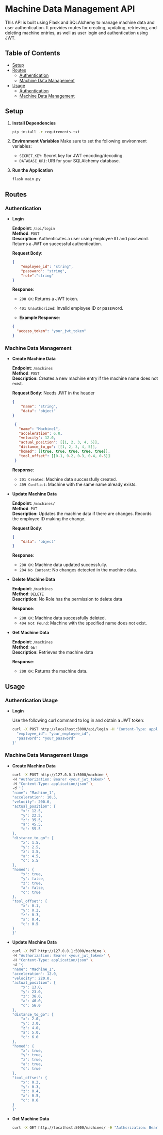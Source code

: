 
# Machine Data Management API

This API is built using Flask and SQLAlchemy to manage machine data and user authentication. It provides routes for creating, updating, retrieving, and deleting machine entries, as well as user login and authentication using JWT.

## Table of Contents
- [Setup](#setup)
- [Routes](#routes)
  - [Authentication](#authentication)
  - [Machine Data Management](#machine-data-management)
- [Usage](#usage)
  - [Authentication](#authentication-usage)
  - [Machine Data Management](#machine-data-management-usage)

## Setup

1. **Install Dependencies**
    ```bash
    pip install -r requirements.txt
    ```

2. **Environment Variables**
   Make sure to set the following environment variables:
   - `SECRET_KEY`: Secret key for JWT encoding/decoding.
   - `DATABASE_URI`: URI for your SQLAlchemy database.
   
3. **Run the Application**
    ```bash
    flask main.py
    ```

## Routes

### Authentication

- **Login**

    **Endpoint**: `/api/login`  
    **Method**: `POST`  
    **Description**: Authenticates a user using employee ID and password. Returns a JWT on successful authentication.

    **Request Body**:
    ```json
    {
        "employee_id": "string",
        "password": "string",
        "role":"string"
    }
    ```

    **Response**:
    - `200 OK`: Returns a JWT token.
    - `401 Unauthorized`: Invalid employee ID or password.

    - **Example Response**:
     ```json
     {
       "access_token": "your_jwt_token"
     }
     ```

### Machine Data Management

- **Create Machine Data**

    **Endpoint**: `/machines`  
    **Method**: `POST`  
    **Description**: Creates a new machine entry if the machine name does not exist.

    **Request Body**:
    Needs JWT in the header
    ```json
    {
        "name": "string",
        "data": "object"
    }
    ```
    ```json
     {
       "name": "Machine1",
       "acceleration": 6.0,
       "velocity": 12.0,
       "actual_position": [[1, 2, 3, 4, 5]],
       "distance_to_go": [[1, 2, 3, 4, 5]],
       "homed": [[true, true, true, true, true]],
       "tool_offset": [[0.1, 0.2, 0.3, 0.4, 0.5]]
     }
     ```
    **Response**:
    - `201 Created`: Machine data successfully created.
    - `409 Conflict`: Machine with the same name already exists.

- **Update Machine Data**

    **Endpoint**: `/machines/`  
    **Method**: `PUT`  
    **Description**: Updates the machine data if there are changes. Records the employee ID making the change.

    **Request Body**:
    ```json
    {
        "data": "object"
    }
    ```

    **Response**:
    - `200 OK`: Machine data updated successfully.
    - `204 No Content`: No changes detected in the machine data.

- **Delete Machine Data**

    **Endpoint**: `/machines`  
    **Method**: `DELETE`  
    **Description**: No Role has the permission to delete data

    **Response**:
    - `200 OK`: Machine data successfully deleted.
    - `404 Not Found`: Machine with the specified name does not exist.

- **Get Machine Data**

    **Endpoint**: `/machines`  
    **Method**: `GET`  
    **Description**: Retrieves the machine data

    **Response**:
    - `200 OK`: Returns the machine data.

## Usage

### Authentication Usage

- **Login**

    Use the following curl command to log in and obtain a JWT token:

    ```bash
    curl -X POST http://localhost:5000/api/login -H "Content-Type: application/json" -d '{
      "employee_id": "your_employee_id",
      "password": "your_password"
    }'
    ```

### Machine Data Management Usage

- **Create Machine Data**

    ```bash
    curl -X POST http://127.0.0.1:5000/machine \
    -H "Authorization: Bearer <your_jwt_token>" \
    -H "Content-Type: application/json" \
    -d '{
    "name": "Machine_1",
    "acceleration": 10.5,
    "velocity": 200.0,
    "actual_position": {
        "x": 12.5,
        "y": 22.5,
        "z": 35.5,
        "a": 45.5,
        "c": 55.5
    },
    "distance_to_go": {
        "x": 1.5,
        "y": 2.5,
        "z": 3.5,
        "a": 4.5,
        "c": 5.5
    },
    "homed": {
        "x": true,
        "y": false,
        "z": true,
        "a": false,
        "c": true
    },
    "tool_offset": {
        "x": 0.1,
        "y": 0.2,
        "z": 0.3,
        "a": 0.4,
        "c": 0.5
    }
    }'

    ```

- **Update Machine Data**

    ```bash
    curl -X PUT http://127.0.0.1:5000/machine \
    -H "Authorization: Bearer <your_jwt_token>" \
    -H "Content-Type: application/json" \
    -d '{
    "name": "Machine_1",
    "acceleration": 12.0,
    "velocity": 220.0,
    "actual_position": {
        "x": 13.0,
        "y": 23.0,
        "z": 36.0,
        "a": 46.0,
        "c": 56.0
    },
    "distance_to_go": {
        "x": 2.0,
        "y": 3.0,
        "z": 4.0,
        "a": 5.0,
        "c": 6.0
    },
    "homed": {
        "x": true,
        "y": true,
        "z": true,
        "a": true,
        "c": true
    },
    "tool_offset": {
        "x": 0.2,
        "y": 0.3,
        "z": 0.4,
        "a": 0.5,
        "c": 0.6
    }
    }'

    ```


- **Get Machine Data**

    ```bash
    curl -X GET http://localhost:5000/machines/ -H "Authorization: Bearer <your_jwt_token>"
    ```

